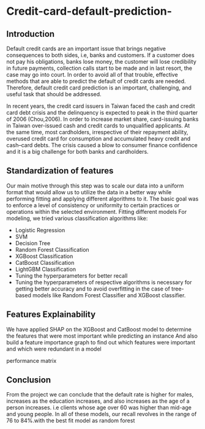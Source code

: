 # Credit-card-default-prediction-
## Introduction
Default credit cards are an important issue that brings negative consequences to both sides, i.e, banks and customers. If a customer does not pay his obligations, banks lose money, the customer will lose credibility in future payments, collection calls start to be made and in last resort, the case may go into court. In order to avoid all of that trouble, effective methods that are able to predict the default of credit cards are needed. Therefore, default credit card prediction is an important, challenging, and useful task that should be addressed.

In recent years, the credit card issuers in Taiwan faced the cash and credit card debt crisis and the delinquency is expected to peak in the third quarter of 2006 (Chou,2006). In order to increase market share, card-issuing banks in Taiwan over-issued cash and credit cards to unqualified applicants. At the same time, most cardholders, irrespective of their repayment ability, overused credit card for consumption and accumulated heavy credit and cash–card debts. The crisis caused a blow to consumer finance confidence and it is a big challenge for both banks and cardholders.

## Standardization of features
Our main motive through this step was to scale our data into a uniform format that would allow us to utilize the data in a better way while performing fitting and applying different algorithms to it. The basic goal was to enforce a level of consistency or uniformity to certain practices or operations within the selected environment. Fitting different models For modeling, we tried various classification algorithms like:

- Logistic Regression
- SVM
- Decision Tree
- Random Forest Classification
- XGBoost Classification
- CatBoost Classification
- LightGBM Classification
- Tuning the hyperparameters for better recall
- Tuning the hyperparameters of respective algorithms is necessary for getting better accuracy and to avoid overfitting in the case of tree-based models like Random Forest Classifier and XGBoost classifier.

## Features Explainability
We have applied SHAP on the XGBoost and CatBoost model to determine the features that were most important while predicting an instance And also build a feature importance graph to find out which features were important and which were redundant in a model

performance matrix
 

## Conclusion
From the project we can conclude that the default rate is higher for males, increases as the education increases, and also increases as the age of a person increases. i.e clients whose age over 60 was higher than mid-age and young people. In all of these models, our recall revolves in the range of 76 to 84%.with the best fit model as random forest
